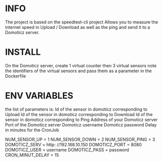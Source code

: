 # INFO 
The project is based on the speedtest-cli project
Allows you to measure the internet speed in Upload / Download as well as the ping and send it to a Domoticz server.

# INSTALL 
 On the Domoticz server, create 1 virtual counter then 3 virtual sensors 
 note the identifiers of the virtual sensors and pass them as a parameter in the Dockerfile 

# ENV VARIABLES 

 the list of parameters is: 
 Id of the sensor in domoticz corresponding to Upload 
 Id of the sensor in domoticz corresponding to Download 
 Id of the sensor in domoticz corresponding to Ping 
 Address of your Domoticz server 
 Port of the Domoticz server 
 Domoticz username 
 Domoticz password 
 Delay in minutes for the CronJob 

 NUM_SENSOR_UP = 1 
 NUM_SENSOR_DOWN = 2 
 NUM_SENSOR_PING = 3 
 DOMOTICZ_SERV = http: //192.168.10.150 
 DOMOTICZ_PORT = 8080 
 DOMOTICZ_USER = username 
 DOMOTICZ_PASS = password 
 CRON_MINUT_DELAY = 15
